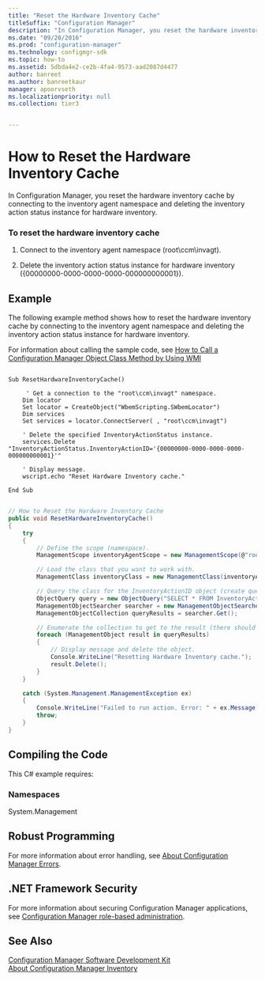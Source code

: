 ```yaml
---
title: "Reset the Hardware Inventory Cache"
titleSuffix: "Configuration Manager"
description: "In Configuration Manager, you reset the hardware inventory cache by connecting to the inventory agent namespace and deleting the inventory action status instance for hardware inventory."
ms.date: "09/20/2016"
ms.prod: "configuration-manager"
ms.technology: configmgr-sdk
ms.topic: how-to
ms.assetid: 5dbda4e2-ce2b-4fa4-9573-aad2087d4477
author: banreet
ms.author: banreetkaur
manager: apoorvseth
ms.localizationpriority: null
ms.collection: tier3


---
```

# How to Reset the Hardware Inventory Cache
In Configuration Manager, you reset the hardware inventory cache by connecting to the inventory agent namespace and deleting the inventory action status instance for hardware inventory.  

### To reset the hardware inventory cache  

1.  Connect to the inventory agent namespace (root\ccm\invagt).  

2.  Delete the inventory action status instance for hardware inventory ({00000000-0000-0000-0000-000000000001}).  

## Example  
 The following example method shows how to reset the hardware inventory cache by connecting to the inventory agent namespace and deleting the inventory action status instance for hardware inventory.  

 For information about calling the sample code, see [How to Call a Configuration Manager Object Class Method by Using WMI](../../../../develop/core/understand/how-to-call-a-configuration-manager-object-class-method-by-using-wmi.md)  

```vbs  

Sub ResetHardwareInventoryCache()  

     ' Get a connection to the "root\ccm\invagt" namespace.  
    Dim locator  
    Set locator = CreateObject("WbemScripting.SWbemLocator")  
    Dim services  
    Set services = locator.ConnectServer( , "root\ccm\invagt")     

    ' Delete the specified InventoryActionStatus instance.  
    services.Delete "InventoryActionStatus.InventoryActionID='{00000000-0000-0000-0000-000000000001}'"        

    ' Display message.  
    wscript.echo "Reset Hardware Inventory cache."  

End Sub  

```  

```c#  

// How to Reset the Hardware Inventory Cache  
public void ResetHardwareInventoryCache()  
{  
    try  
    {  
        // Define the scope (namespace).  
        ManagementScope inventoryAgentScope = new ManagementScope(@"root\ccm\invagt");  

        // Load the class that you want to work with.  
        ManagementClass inventoryClass = new ManagementClass(inventoryAgentScope.Path.Path, "InventoryActionStatus", null);  

        // Query the class for the InventoryActionID object (create query, create searcher object, execute query).  
        ObjectQuery query = new ObjectQuery("SELECT * FROM InventoryActionStatus WHERE InventoryActionID = '{00000000-0000-0000-0000-000000000001}'");  
        ManagementObjectSearcher searcher = new ManagementObjectSearcher(inventoryAgentScope, query);  
        ManagementObjectCollection queryResults = searcher.Get();  

        // Enumerate the collection to get to the result (there should only be one item returned from the query).  
        foreach (ManagementObject result in queryResults)  
        {  
            // Display message and delete the object.  
            Console.WriteLine("Resetting Hardware Inventory cache.");  
            result.Delete();  
        }  
    }  

    catch (System.Management.ManagementException ex)  
    {  
        Console.WriteLine("Failed to run action. Error: " + ex.Message);  
        throw;  
    }  
}  

```  

## Compiling the Code  
 This C# example requires:  

### Namespaces  
 System.Management  

## Robust Programming  
 For more information about error handling, see [About Configuration Manager Errors](../../../../develop/core/understand/about-configuration-manager-errors.md).  

## .NET Framework Security  
 For more information about securing Configuration Manager applications, see [Configuration Manager role-based administration](../../../../develop/core/servers/configure/role-based-administration.md).  

## See Also  
 [Configuration Manager Software Development Kit](../../../../develop/core/misc/system-center-configuration-manager-sdk.md)   
 [About Configuration Manager Inventory](../../../../develop/core/clients/inventory/about-configuration-manager-inventory.md)   

